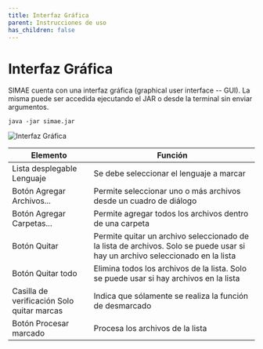 ```yaml
---
title: Interfaz Gráfica
parent: Instrucciones de uso
has_children: false
---
```

# Interfaz Gráfica

SIMAE cuenta con una interfaz gráfica (graphical user interface -- GUI). La misma puede ser accedida ejecutando el JAR o desde la terminal sin enviar argumentos.

```
java -jar simae.jar
```

![Interfaz Gráfica](https://user-images.githubusercontent.com/42981462/159582933-73f197e2-0348-4805-948b-599ba2cd5724.png)

|Elemento|Función|
|---|----|
|Lista desplegable Lenguaje                |Se debe seleccionar el lenguaje a marcar|
|Botón Agregar Archivos...                 |Permite seleccionar uno o más archivos desde un cuadro de diálogo|
|Botón Agregar Carpetas...                 |Permite agregar todos los archivos dentro de una carpeta|
|Botón Quitar                              |Permite quitar un archivo seleccionado de la lista de archivos. Solo se puede usar si hay un archivo seleccionado en la lista|
|Botón Quitar todo                         |Elimina todos los archivos de la lista. Solo se puede usar si hay archivos en la lista|
|Casilla de verificación Solo quitar marcas|Indica que sólamente se realiza la función de desmarcado|
|Botón Procesar marcado                    |Procesa los archivos de la lista|

